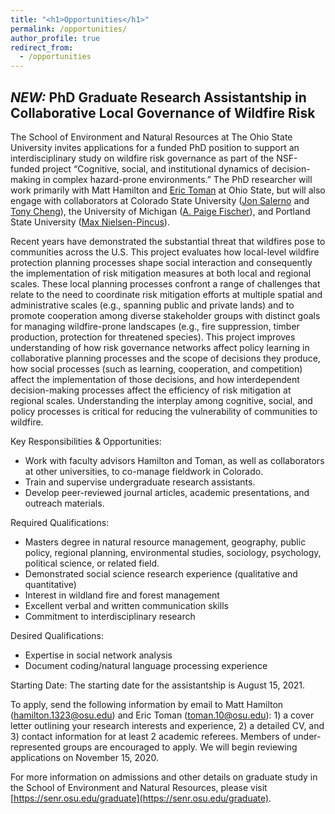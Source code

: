 ```yaml
---
title: "<h1>Opportunities</h1>"
permalink: /opportunities/
author_profile: true
redirect_from: 
  - /opportunities
---
```


## _NEW:_ PhD Graduate Research Assistantship in Collaborative Local Governance of Wildfire Risk

The School of Environment and Natural Resources at The Ohio State University invites applications for a funded PhD position to support an interdisciplinary study on wildfire risk governance as part of the NSF-funded project “Cognitive, social, and institutional dynamics of decision-making in complex hazard-prone environments.” The PhD researcher will work primarily with Matt Hamilton and [Eric Toman](https://senr.osu.edu/our-people/eric-toman) at Ohio State, but will also engage with collaborators at Colorado State University ([Jon Salerno](https://sites.warnercnr.colostate.edu/jdsal/) and [Tony Cheng](https://cfri.colostate.edu/about-cfri/tony-cheng/)), the University of Michigan ([A. Paige Fischer](https://seas.umich.edu/research/faculty/alexandra-paige-fischer)), and Portland State University ([Max Nielsen-Pincus](https://sites.google.com/a/pdx.edu/maxnp)).  

Recent years have demonstrated the substantial threat that wildfires pose to communities across the U.S. This project evaluates how local-level wildfire protection planning processes shape social interaction and consequently the implementation of risk mitigation measures at both local and regional scales. These local planning processes confront a range of challenges that relate to the need to coordinate risk mitigation efforts at multiple spatial and administrative scales (e.g., spanning public and private lands) and to promote cooperation among diverse stakeholder groups with distinct goals for managing wildfire-prone landscapes (e.g., fire suppression, timber production, protection for threatened species). This project improves understanding of how risk governance networks affect policy learning in collaborative planning processes and the scope of decisions they produce, how social processes (such as learning, cooperation, and competition) affect the implementation of those decisions, and how interdependent decision-making processes affect the efficiency of risk mitigation at regional scales. Understanding the interplay among cognitive, social, and policy processes is critical for reducing the vulnerability of communities to wildfire.

Key Responsibilities & Opportunities:
* Work with faculty advisors Hamilton and Toman, as well as collaborators at other universities, to co-manage fieldwork in Colorado.
* Train and supervise undergraduate research assistants.
* Develop peer-reviewed journal articles, academic presentations, and outreach materials.

Required Qualifications:
* Masters degree in natural resource management, geography, public policy, regional planning, environmental studies, sociology, psychology, political science, or related field.
*	Demonstrated social science research experience (qualitative and quantitative)
*	Interest in wildland fire and forest management 
*	Excellent verbal and written communication skills
*	Commitment to interdisciplinary research

Desired Qualifications:
*	Expertise in social network analysis
*	Document coding/natural language processing experience

Starting Date: The starting date for the assistantship is August 15, 2021.
 
To apply, send the following information by email to Matt Hamilton (hamilton.1323@osu.edu) and Eric Toman (toman.10@osu.edu): 1) a cover letter outlining your research interests and experience, 2) a detailed CV, and 3) contact information for at least 2 academic referees. Members of under-represented groups are encouraged to apply. We will begin reviewing applications on November 15, 2020.

For more information on admissions and other details on graduate study in the School of Environment and Natural Resources, please visit [https://senr.osu.edu/graduate](https://senr.osu.edu/graduate).


